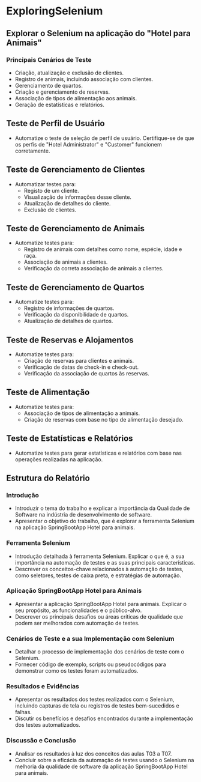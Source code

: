 # ExploringSelenium

## Explorar o Selenium na aplicação do "Hotel para Animais" 

### Principais Cenários de Teste 
- Criação, atualização e exclusão de clientes.
- Registro de animais, incluindo associação com clientes.
- Gerenciamento de quartos.
- Criação e gerenciamento de reservas.
- Associação de tipos de alimentação aos animais.
- Geração de estatísticas e relatórios.
  
## Teste de Perfil de Usuário
- Automatize o teste de seleção de perfil de usuário. Certifique-se de que os perfis de "Hotel Administrator" e "Customer" funcionem corretamente.

## Teste de Gerenciamento de Clientes
- Automatizar testes para:
  - Registo de um cliente.
  - Visualização de informações desse cliente.
  - Atualização de detalhes do cliente.
  - Exclusão de clientes.

## Teste de Gerenciamento de Animais
- Automatize testes para:
  - Registro de animais com detalhes como nome, espécie, idade e raça.
  - Associação de animais a clientes.
  - Verificação da correta associação de animais a clientes.

## Teste de Gerenciamento de Quartos
- Automatize testes para:
  - Registro de informações de quartos.
  - Verificação da disponibilidade de quartos.
  - Atualização de detalhes de quartos.

## Teste de Reservas e Alojamentos
- Automatize testes para:
  - Criação de reservas para clientes e animais.
  - Verificação de datas de check-in e check-out.
  - Verificação da associação de quartos às reservas.

## Teste de Alimentação
- Automatize testes para:
  - Associação de tipos de alimentação a animais.
  - Criação de reservas com base no tipo de alimentação desejado.

## Teste de Estatísticas e Relatórios
- Automatize testes para gerar estatísticas e relatórios com base nas operações realizadas na aplicação.

## Estrutura do Relatório


### Introdução
- Introduzir o tema do trabalho e explicar a importância da Qualidade de Software na indústria de desenvolvimento de software.
- Apresentar o objetivo do trabalho, que é explorar a ferramenta Selenium na aplicação SpringBootApp Hotel para animais.


### Ferramenta Selenium
- Introdução detalhada à ferramenta Selenium. Explicar o que é, a sua importância na automação de testes e as suas principais características.
- Descrever os conceitos-chave relacionados à automação de testes, como seletores, testes de caixa preta, e estratégias de automação.


### Aplicação SpringBootApp Hotel para Animais
- Apresentar a aplicação SpringBootApp Hotel para animais. Explicar o seu propósito, as funcionalidades e o público-alvo.
- Descrever os principais desafios ou áreas críticas de qualidade que podem ser melhorados com automação de testes.


###  Cenários de Teste e a sua Implementação com Selenium
- Detalhar o processo de implementação dos cenários de teste com o Selenium.
- Fornecer código de exemplo, scripts ou pseudocódigos para demonstrar como os testes foram automatizados.


### Resultados e Evidências
- Apresentar os resultados dos testes realizados com o Selenium, incluindo capturas de tela ou registros de testes bem-sucedidos e falhas.
- Discutir os benefícios e desafios encontrados durante a implementação dos testes automatizados.


### Discussão e Conclusão
- Analisar os resultados à luz dos conceitos das aulas T03 a T07.
- Concluir sobre a eficácia da automação de testes usando o Selenium na melhoria da qualidade de software da aplicação SpringBootApp Hotel para animais.
